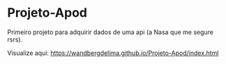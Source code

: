 # Projeto-Apod
Primeiro projeto para adquirir dados de uma api (a Nasa que me segure rsrs).

Visualize aqui:  https://wandbergdelima.github.io/Projeto-Apod/index.html
